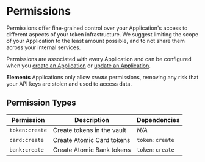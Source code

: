 # Permissions

Permissions offer fine-grained control over your Application's access to different aspects of your token infrastructure. We suggest limiting the scope of your Application to the least amount possible, and to not share them across your internal services.

Permissions are associated with every Application and can be configured when you [create an Application](/api-reference#applications-create-application) or [update an Application](/api-reference#applications-update-application). 

**Elements** Applications only allow _create_ permissions, removing any risk that your API keys are stolen and used to access data.

## Permission Types

Permission | Description | Dependencies
---------  | ----------- | ------------
`token:create` | Create tokens in the vault | *N/A*
`card:create` | Create Atomic Card tokens | `token:create`
`bank:create` | Create Atomic Bank tokens | `token:create`
